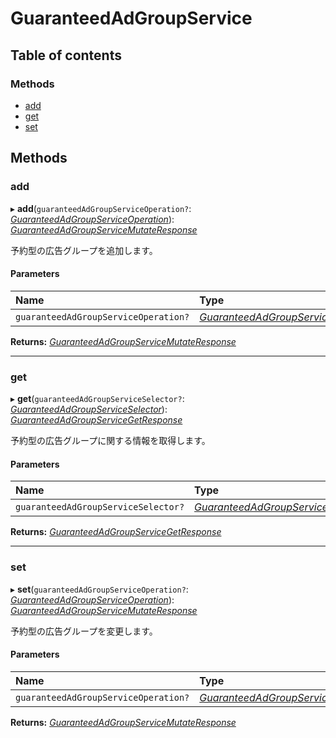 # GuaranteedAdGroupService


## Table of contents

### Methods

- [add](guaranteedadgroupservice.md#add)
- [get](guaranteedadgroupservice.md#get)
- [set](guaranteedadgroupservice.md#set)

## Methods

### add

▸ **add**(`guaranteedAdGroupServiceOperation?`: [*GuaranteedAdGroupServiceOperation*](../../data/display/guaranteedadgroupserviceoperation.md)): [*GuaranteedAdGroupServiceMutateResponse*](../../data/display/guaranteedadgroupservicemutateresponse.md)

<div lang=\"ja\">予約型の広告グループを追加します。</div> 

#### Parameters

| Name | Type |
| :------ | :------ |
| `guaranteedAdGroupServiceOperation?` | [*GuaranteedAdGroupServiceOperation*](../../data/display/guaranteedadgroupserviceoperation.md) |

**Returns:** [*GuaranteedAdGroupServiceMutateResponse*](../../data/display/guaranteedadgroupservicemutateresponse.md)

___

### get

▸ **get**(`guaranteedAdGroupServiceSelector?`: [*GuaranteedAdGroupServiceSelector*](../../data/display/guaranteedadgroupserviceselector.md)): [*GuaranteedAdGroupServiceGetResponse*](../../data/display/guaranteedadgroupservicegetresponse.md)

<div lang=\"ja\">予約型の広告グループに関する情報を取得します。</div> 

#### Parameters

| Name | Type |
| :------ | :------ |
| `guaranteedAdGroupServiceSelector?` | [*GuaranteedAdGroupServiceSelector*](../../data/display/guaranteedadgroupserviceselector.md) |

**Returns:** [*GuaranteedAdGroupServiceGetResponse*](../../data/display/guaranteedadgroupservicegetresponse.md)

___

### set

▸ **set**(`guaranteedAdGroupServiceOperation?`: [*GuaranteedAdGroupServiceOperation*](../../data/display/guaranteedadgroupserviceoperation.md)): [*GuaranteedAdGroupServiceMutateResponse*](../../data/display/guaranteedadgroupservicemutateresponse.md)

<div lang=\"ja\">予約型の広告グループを変更します。</div> 

#### Parameters

| Name | Type |
| :------ | :------ |
| `guaranteedAdGroupServiceOperation?` | [*GuaranteedAdGroupServiceOperation*](../../data/display/guaranteedadgroupserviceoperation.md) |

**Returns:** [*GuaranteedAdGroupServiceMutateResponse*](../../data/display/guaranteedadgroupservicemutateresponse.md)
